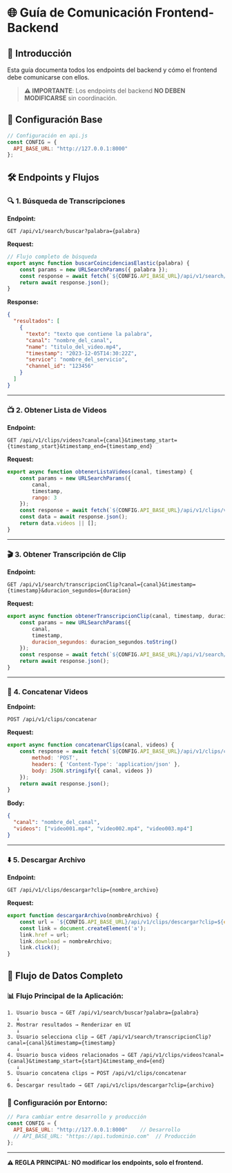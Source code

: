 # 🌐 Guía de Comunicación Frontend-Backend

## 📖 Introducción

Esta guía documenta todos los endpoints del backend y cómo el frontend debe comunicarse con ellos.

> **⚠️ IMPORTANTE**: Los endpoints del backend **NO DEBEN MODIFICARSE** sin coordinación.

## 📍 Configuración Base

```javascript
// Configuración en api.js
const CONFIG = {
  API_BASE_URL: "http://127.0.0.1:8000"
};
```

## 🛠️ Endpoints y Flujos

### 🔍 **1. Búsqueda de Transcripciones**

**Endpoint:**
```http
GET /api/v1/search/buscar?palabra={palabra}
```

**Request:**
```javascript
// Flujo completo de búsqueda
export async function buscarCoincidenciasElastic(palabra) {
    const params = new URLSearchParams({ palabra });
    const response = await fetch(`${CONFIG.API_BASE_URL}/api/v1/search/buscar?${params}`);
    return await response.json();
}
```

**Response:**
```json
{
  "resultados": [
    {
      "texto": "texto que contiene la palabra",
      "canal": "nombre_del_canal",
      "name": "titulo_del_video.mp4",
      "timestamp": "2023-12-05T14:30:22Z",
      "service": "nombre_del_servicio",
      "channel_id": "123456"
    }
  ]
}
```

---

### 📺 **2. Obtener Lista de Videos**

**Endpoint:**
```http
GET /api/v1/clips/videos?canal={canal}&timestamp_start={timestamp_start}&timestamp_end={timestamp_end}
```

**Request:**
```javascript
export async function obtenerListaVideos(canal, timestamp) {
    const params = new URLSearchParams({ 
        canal, 
        timestamp,
        rango: 3 
    });
    const response = await fetch(`${CONFIG.API_BASE_URL}/api/v1/clips/videos?${params}`);
    const data = await response.json();
    return data.videos || [];
}
```

---

### 🎬 **3. Obtener Transcripción de Clip**

**Endpoint:**
```http
GET /api/v1/search/transcripcionClip?canal={canal}&timestamp={timestamp}&duracion_segundos={duracion}
```

**Request:**
```javascript
export async function obtenerTranscripcionClip(canal, timestamp, duracion_segundos = 90) {
    const params = new URLSearchParams({
        canal,
        timestamp,
        duracion_segundos: duracion_segundos.toString()
    });
    const response = await fetch(`${CONFIG.API_BASE_URL}/api/v1/search/transcripcionClip?${params}`);
    return await response.json();
}
```

---

### 🔗 **4. Concatenar Videos**

**Endpoint:**
```http
POST /api/v1/clips/concatenar
```

**Request:**
```javascript
export async function concatenarClips(canal, videos) {
    const response = await fetch(`${CONFIG.API_BASE_URL}/api/v1/clips/concatenar`, {
        method: 'POST',
        headers: { 'Content-Type': 'application/json' },
        body: JSON.stringify({ canal, videos })
    });
    return await response.json();
}
```

**Body:**
```json
{
  "canal": "nombre_del_canal",
  "videos": ["video001.mp4", "video002.mp4", "video003.mp4"]
}
```

---

### ⬇️ **5. Descargar Archivo**

**Endpoint:**
```http
GET /api/v1/clips/descargar?clip={nombre_archivo}
```

**Request:**
```javascript
export function descargarArchivo(nombreArchivo) {
    const url = `${CONFIG.API_BASE_URL}/api/v1/clips/descargar?clip=${encodeURIComponent(nombreArchivo)}`;
    const link = document.createElement('a');
    link.href = url;
    link.download = nombreArchivo;
    link.click();
}
```

## 🔄 Flujo de Datos Completo

### **📊 Flujo Principal de la Aplicación:**

```
1. Usuario busca → GET /api/v1/search/buscar?palabra={palabra}
   ↓
2. Mostrar resultados → Renderizar en UI
   ↓
3. Usuario selecciona clip → GET /api/v1/search/transcripcionClip?canal={canal}&timestamp={timestamp}
   ↓
4. Usuario busca videos relacionados → GET /api/v1/clips/videos?canal={canal}&timestamp_start={start}&timestamp_end={end}
   ↓ 
5. Usuario concatena clips → POST /api/v1/clips/concatenar
   ↓
6. Descargar resultado → GET /api/v1/clips/descargar?clip={archivo}
```

### **🔧 Configuración por Entorno:**

```javascript
// Para cambiar entre desarrollo y producción
const CONFIG = {
  API_BASE_URL: "http://127.0.0.1:8000"    // Desarrollo
  // API_BASE_URL: "https://api.tudominio.com"  // Producción
};
```

---

**⚠️ REGLA PRINCIPAL: NO modificar los endpoints, solo el frontend.**